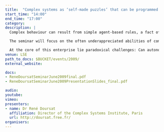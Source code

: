 ```yaml
---
title:  "Complex systems as ‘self-made puzzles’ that can be programmed: Lessons from biological morphogenesis"
start_time: "14:00"
end_time: "17:00"
category: 
description: |
  Complex behaviour can result from simple agent-based rules, a fact often touted as the hallmark of complex systems. However, most well-known emerging patterns are either random or shaped by boundary conditions, and rarely exhibit an intrinsic architecture. Biological morphogenesis appears as a unique case of combined selforganisation and truly complex structures. Living multicellular organisms are made of parts arranged in specific ways that resemble engineered devices—yet, they also self-assemble in a completely decentralised fashion, under the guidance of genetic and epigenetic information spontaneously evolved over millions of years and stored in the zygote. Therefore, embryogeny is a prime example of programmable complexity. It demonstrates that complex systems can also include diversity, modularity, and reproducibility. 

  The seminar will focus on the often underappreciated abilities of complex systems to offer such controllable properties, at the same time (or despite the fact) that they are self-organising. There is a great demand for such precise self-formation properties in a variety of distributed engineering systems (e.g., self-forming swarm robots, self-architecturing software, self-connecting micro components) and is also an important challenge in complex techno-social networks made of myriads of human users and/or (mobile) computing devices (e.g., self-configuring manufacturing chains, self-deploying emergency taskforces, self-regulating energy grids or market economies). 

  At the core of this enterprise lie paradoxical challenges: Can autonomy be planned? Can decentralisation be controlled? Can evolution be designed? Can we expect specific characteristics from systems otherwise free to assemble, and possibly invent, themselves? It is suggested that the resolution of these apparently inconsistent objectives can reside in the change of scale at which design operates, to become “meta-design”: instead of building the puzzle directly, shape the pieces in such a way that they will build it for you. 
venue: LSE
path_to_docs: $BUCKET/events/2009/
external_website: 

docs: 
- ReneDoursatSeminarJune2009final.pdf
- ReneDoursatSeminarJune2009PresentationSlides_final.pdf

audio: 
youtube: 
vimeo: 
presenters: 
- name: Dr René Doursat
  affiliation: Director of the Complex Systems Institute, Paris
  url: http://doursat.free.fr/
organisers: 
---
```

